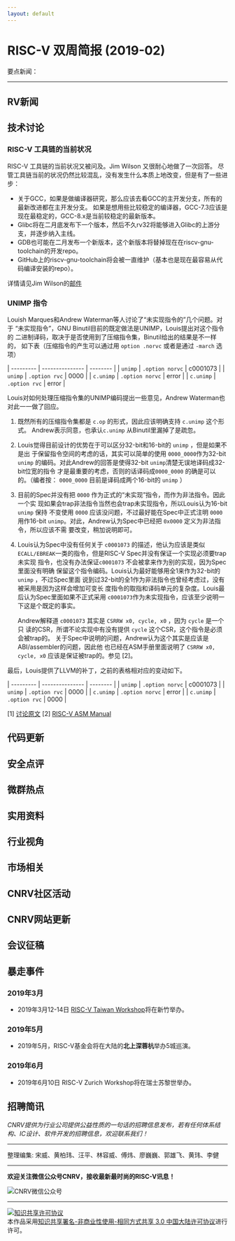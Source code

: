 ```yaml
---
layout: default
---
```


# RISC-V 双周简报 (2019-02)

要点新闻：


----

## RV新闻

## 技术讨论

### RISC-V 工具链的当前状况

RISC-V 工具链的当前状况又被问及。Jim Wilson 又很耐心地做了一次回答。
尽管工具链当前的状况仍然比较混乱，没有发生什么本质上地改变，但是有了一些进步：

- 关于GCC，如果是做编译器研究，那么应该去看GCC的主开发分支，所有的最新改进都在主开发分支。
  如果是想用些比较稳定的编译器，GCC-7.3应该是现在最稳定的，GCC-8.x是当前较稳定的最新版本。
- Glibc将在二月底发布下一个版本，然后不久rv32将能够进入Glibc的上游分支，并逐步纳入主线。
- GDB也可能在二月发布一个新版本，这个新版本将替掉现在在riscv-gnu-toolchain的开发repo。
- GitHub上的riscv-gnu-toolchain将会被一直维护（基本也是现在最容易从代码编译安装的repo）。

详情请见Jim Wilson的[邮件](https://groups.google.com/a/groups.riscv.org/d/msgid/sw-dev/CAFyWVaZFivYiQAEGk3u3zJD1pVOpMKHVgWLXQwa3tToKVfYEJw)

### UNIMP 指令

Louish Marques和Andrew Waterman等人讨论了“未实现指令的”几个问题。对于
“未实现指令”，GNU Binutil目前的既定做法是UNIMP，Louis提出对这个指令的
二进制译码，取决于是否使用到了压缩指令集，Binutil给出的结果是不一样的，
如下表（压缩指令的产生可以通过用 `option .norvc` 或者是通过 `-march`
选项）

| --------- | --------------- | -------- |
| `unimp`   | `.option norvc` | c0001073 |
| `unimp`   | `.option rvc`   | 0000     |
| `c.unimp` | `.option norvc` | error    |
| `c.unimp` | `.option rvc`   | error    |

Louis对如何处理压缩指令集的UNIMP编码提出一些意见，Andrew Waterman也对此一一做了回应。

1.  既然所有的压缩指令集都是 `c.op` 的形式，因此应该明确支持 `c.unimp` 这个形式。
    Andrew表示同意，也承认`c.unimp` 从Binutil里漏掉了是疏忽。

2.  Louis觉得目前设计的优势在于可以区分32-bit和16-bit的 `unimp` ，但是如果不是出
    于保留指令空间的考虑的话，其实可以简单的使用 `0000_0000`作为32-bit `unimp`
    的编码。对此Andrew的回答是使得32-bit `unimp`清楚无误地译码成32-bit位宽的指令
    才是最重要的考虑，否则的话译码成`0000_0000` 的确是可以的。（编者按：
    `0000_0000` 目前是译码成两个16-bit的 `unimp` ）

3.  目前的Spec并没有把 `0000` 作为正式的“未实现”指令，而作为非法指令。因此一个实
    现如果会trap非法指令当然也会trap未实现指令，所以Louis认为16-bit `unimp` 保持
    不变使用 `0000` 应该没问题，不过最好能在Spec中正式注明 `0000` 用作16-bit
    `unimp`。对此，Andrew认为Spec中已经把 `0x0000` 定义为非法指令，所以应该不需
    要改变，稍加说明即可。

4.  Louis认为Spec中没有任何关于 `c0001073` 的描述，他认为应该是类似
    `ECALL/EBREAK`一类的指令，但是RISC-V Spec并没有保证一个实现必须要trap未实现
    指令，也没有办法保证`c0001073` 不会被拿来作为别的实现，因为Spec里面没有明确
    保留这个指令编码。Louis认为最好能够用全1来作为32-bit的`unimp` ，不过Spec里面
    说到过32-bit的全1作为非法指令也曾经考虑过，没有被采用是因为这样会增加可变长
    度指令的取指和译码单元的复杂度。Louis最后认为Spec里面如果不正式采用
    `c0001073`作为未实现指令，应该至少说明一下这是个既定的事实。
    
    Andrew解释道 `c0001073` 其实是 `CSRRW x0, cycle, x0` ，因为 `cycle` 是一个只
    读的CSR，所谓不论实现中有没有提供 `cycle` 这个CSR，这个指令是必须会被trap的。
    关于Spec中说明的问题，Andrew认为这个其实是应该是ABI/assembler的问题，因此他
    也已经在ASM手册里面说明了 `CSRRW x0, cycle, x0` 应该是保证被trap的。参见
    \[2\]。

最后，Louis提供了LLVM的补丁，之前的表格相对应的变动如下。

| --------- | --------------- | -------- |
| `unimp`   | `.option norvc` | c0001073 |
| `unimp`   | `.option rvc`   | 0000     |
| `c.unimp` | `.option norvc` | error    |
| `c.unimp` | `.option rvc`   | 0000     |

\[1\] [讨论原文](https://groups.google.com/a/groups.riscv.org/d/topic/sw-dev/Xu6UmcIAKIk/discussion)
\[2\] [RISC-V ASM Manual](https://github.com/riscv/riscv-asm-manual/blob/master/riscv-asm.md)

## 代码更新

## 安全点评

## 微群热点

## 实用资料

## 行业视角

## 市场相关

## CNRV社区活动

## CNRV网站更新

## 会议征稿

## 暴走事件

### 2019年3月

- 2019年3月12-14日 [RISC-V Taiwan Workshop](https://tmt.knect365.com/risc-v-workshop-taiwan/)将在新竹举办。

### 2019年5月

- 2019年5月，RISC-V基金会将在大陆的**北上深蓉杭**举办5城巡演。

### 2019年6月

- 2019年6月10日 RISC-V Zurich Workshop将在瑞士苏黎世举办。

## 招聘简讯

_CNRV提供为行业公司提供公益性质的一句话的招聘信息发布，若有任何体系结构、IC设计、软件开发的招聘信息，欢迎联系我们！_

----

整理编集: 宋威、黄柏玮、汪平、林容威、傅炜、廖巍巍、郭雄飞、黄玮、李健

----

**欢迎关注微信公众号CNRV，接收最新最时尚的RISC-V讯息！**

![CNRV微信公众号](/assets/images/cnrv_qr.png)

----

<a rel="license" href="http://creativecommons.org/licenses/by-nc-sa/3.0/cn/"><img alt="知识共享许可协议" style="border-width:0" src="https://i.creativecommons.org/l/by-nc-sa/3.0/cn/80x15.png" /></a><br />本作品采用<a rel="license" href="http://creativecommons.org/licenses/by-nc-sa/3.0/cn/">知识共享署名-非商业性使用-相同方式共享 3.0 中国大陆许可协议</a>进行许可。



